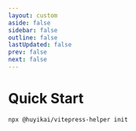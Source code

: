 ```yaml
---
layout: custom
aside: false
sidebar: false
outline: false
lastUpdated: false
prev: false
next: false
---
```


# Quick Start

```shell
npx @huyikai/vitepress-helper init
```
